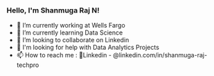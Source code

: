 ### Hello, I'm Shanmuga Raj N! 

- 👀 I’m currently working at Wells Fargo
- 🌱 I’m currently learning Data Science
- 💞️ I’m looking to collaborate on Linkedin
- 📢 I'm looking for help with Data Analytics Projects
- 📫 How to reach me : 🧜Linkedin - @linkedin.com/in/shanmuga-raj-techpro
